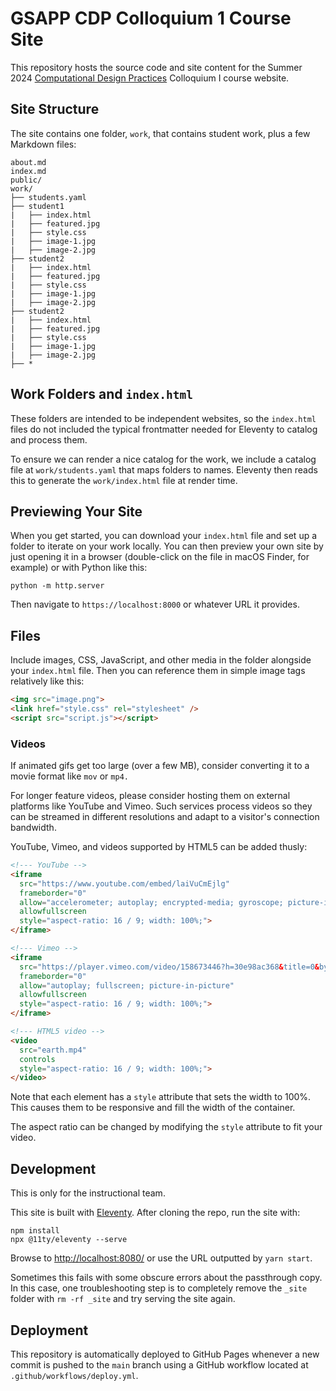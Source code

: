 # GSAPP CDP Colloquium 1 Course Site

This repository hosts the source code and site content for the Summer 2024
[Computational Design Practices](https://www.arch.columbia.edu/programs/15-m-s-computational-design-practices) 
Colloquium I course website.

## Site Structure

The site contains one folder, `work`, that contains student work, plus a few Markdown files:

```
about.md
index.md
public/
work/
├── students.yaml
├── student1
|   ├── index.html
|   ├── featured.jpg
|   ├── style.css
|   ├── image-1.jpg
|   ├── image-2.jpg
├── student2
|   ├── index.html
|   ├── featured.jpg
|   ├── style.css
|   ├── image-1.jpg
|   ├── image-2.jpg
├── student2
|   ├── index.html
|   ├── featured.jpg
|   ├── style.css
|   ├── image-1.jpg
|   ├── image-2.jpg
├── *
```

## Work Folders and `index.html`

These folders are intended to be independent websites, so the `index.html` files
do not included the typical frontmatter needed for Eleventy to catalog and
process them.

To ensure we can render a nice catalog for the work, we include a catalog file
at `work/students.yaml` that maps folders to names. Eleventy then reads this
to generate the `work/index.html` file at render time.

## Previewing Your Site

When you get started, you can download your `index.html` file and set up a
folder to iterate on your work locally. You can then preview your own site
by just opening it in a browser (double-click on the file in macOS Finder,
for example) or with Python like this:

    python -m http.server

Then navigate to `https://localhost:8000` or whatever URL it provides.

## Files

Include images, CSS, JavaScript, and other media in the folder alongside your
`index.html` file. Then you can reference them in simple image tags relatively
like this:

```html
<img src="image.png">
<link href="style.css" rel="stylesheet" />
<script src="script.js"></script>
```

### Videos

If animated gifs get too large (over a few MB), consider converting it to a
movie format like `mov` or `mp4.`

For longer feature videos, please consider hosting them on external platforms
like YouTube and Vimeo. Such services process videos so they can be streamed in
different resolutions and adapt to a visitor's connection bandwidth.

YouTube, Vimeo, and videos supported by HTML5 can be added thusly:

```html
<!--- YouTube -->
<iframe
  src="https://www.youtube.com/embed/laiVuCmEjlg"
  frameborder="0"
  allow="accelerometer; autoplay; encrypted-media; gyroscope; picture-in-picture; web-share"
  allowfullscreen
  style="aspect-ratio: 16 / 9; width: 100%;">
</iframe>

<!--- Vimeo -->
<iframe
  src="https://player.vimeo.com/video/158673446?h=30e98ac368&title=0&byline=0&portrait=0"
  frameborder="0"
  allow="autoplay; fullscreen; picture-in-picture"
  allowfullscreen
  style="aspect-ratio: 16 / 9; width: 100%;">
</iframe>

<!--- HTML5 video -->
<video
  src="earth.mp4"
  controls
  style="aspect-ratio: 16 / 9; width: 100%;">
</video>
```

Note that each element has a `style` attribute that sets the width to 100%. This 
causes them to be responsive and fill the width of the container.

The aspect ratio can be changed by modifying the `style` attribute to fit your video.

## Development

This is only for the instructional team.

This site is built with [Eleventy](https://www.11ty.dev/). After cloning the repo,
run the site with:

```
npm install
npx @11ty/eleventy --serve
```

Browse to <http://localhost:8080/> or use the URL outputted by `yarn start`.

Sometimes this fails with some obscure errors about the passthrough copy. In this 
case, one troubleshooting step is to completely remove the `_site` folder with 
`rm -rf _site` and try serving the site again.

## Deployment

This repository is automatically deployed to GitHub Pages whenever a new commit 
is pushed to the `main` branch using a GitHub workflow located at 
`.github/workflows/deploy.yml`.

